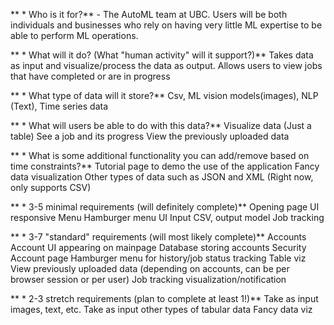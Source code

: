 **  * Who is it for?**
      -  The AutoML team at UBC. Users will be both individuals and businesses who rely on having very little ML expertise to be able to perform ML operations.

**   * What will it do? (What "human activity" will it support?)**
Takes data as input and visualize/process the data as output. Allows users to view jobs that have completed or are in progress
 
**  * What type of data will it store?**
Csv, ML vision models(images), NLP (Text), Time series data

**   * What will users be able to do with this data?**
Visualize data (Just a table)
See a job and its progress
View the previously uploaded data

**   * What is some additional functionality you can add/remove based on time constraints?**
Tutorial page to demo the use of the application
Fancy data visualization
Other types of data such as JSON and XML (Right now, only supports CSV)


**  * 3-5 minimal requirements (will definitely complete)**
Opening page
UI
responsive
Menu
Hamburger menu
UI
Input CSV, output model
Job tracking

**   * 3-7 "standard" requirements (will most likely complete)**
Accounts
Account UI appearing on mainpage
Database storing accounts
Security
Account page
Hamburger menu for history/job status tracking
Table viz
View previously uploaded data (depending on accounts, can be per browser session or per user)
Job tracking visualization/notification

**   * 2-3 stretch requirements (plan to complete at least 1!)**
Take as input images, text, etc.
Take as input other types of tabular data
Fancy data viz
